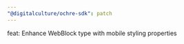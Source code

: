 ```yaml
---
"@digitalculture/ochre-sdk": patch
---
```


feat: Enhance WebBlock type with mobile styling properties
